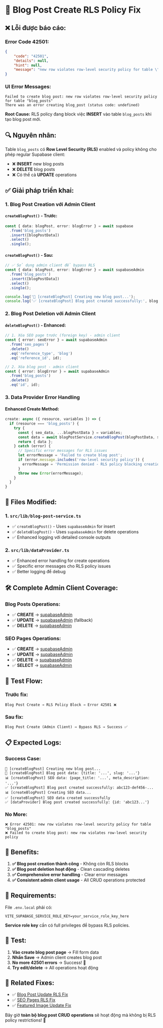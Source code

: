 # 🔧 Blog Post Create RLS Policy Fix

## ❌ **Lỗi được báo cáo:**

### **Error Code 42501:**
```json
{
    "code": "42501",
    "details": null,
    "hint": null,
    "message": "new row violates row-level security policy for table \"blog_posts\""
}
```

### **UI Error Messages:**
```
Failed to create blog post: new row violates row-level security policy for table "blog_posts"
There was an error creating blog_post (status code: undefined)
```

**Root Cause:** RLS policy đang block việc **INSERT** vào table `blog_posts` khi tạo blog post mới.

## 🔍 **Nguyên nhân:**

Table `blog_posts` có **Row Level Security (RLS)** enabled và policy không cho phép regular Supabase client:
- ❌ **INSERT** new blog posts
- ❌ **DELETE** blog posts  
- ❌ Có thể cả **UPDATE** operations

## ✅ **Giải pháp triển khai:**

### 1. **Blog Post Creation với Admin Client**

#### **`createBlogPost()` - Trước:**
```typescript
const { data: blogPost, error: blogError } = await supabase
  .from('blog_posts')
  .insert([blogPostData])
  .select()
  .single();
```

#### **`createBlogPost()` - Sau:**
```typescript
// ✅ Sử dụng admin client để bypass RLS
const { data: blogPost, error: blogError } = await supabaseAdmin
  .from('blog_posts')
  .insert([blogPostData])
  .select()
  .single();

console.log('📝 [createBlogPost] Creating new blog post...');
console.log('✅ [createBlogPost] Blog post created successfully:', blogPost.id);
```

### 2. **Blog Post Deletion với Admin Client**

#### **`deleteBlogPost()` - Enhanced:**
```typescript
// 1. Xóa SEO page trước (foreign key) - admin client
const { error: seoError } = await supabaseAdmin
  .from('seo_pages')
  .delete()
  .eq('reference_type', 'blog')
  .eq('reference_id', id);

// 2. Xóa blog post - admin client  
const { error: blogError } = await supabaseAdmin
  .from('blog_posts')
  .delete()
  .eq('id', id);
```

### 3. **Data Provider Error Handling**

#### **Enhanced Create Method:**
```typescript
create: async ({ resource, variables }) => {
  if (resource === 'blog_posts') {
    try {
      const { seo_data, ...blogPostData } = variables;
      const data = await blogPostService.createBlogPost(blogPostData, seo_data);
      return { data };
    } catch (error) {
      // Specific error messages for RLS issues
      let errorMessage = 'Failed to create blog post';
      if (error.message.includes('row-level security policy')) {
        errorMessage = 'Permission denied - RLS policy blocking creation. Please check Supabase configuration.';
      }
      throw new Error(errorMessage);
    }
  }
}
```

## 🔧 **Files Modified:**

### **1. `src/lib/blog-post-service.ts`**
- ✅ `createBlogPost()` - Uses `supabaseAdmin` for insert
- ✅ `deleteBlogPost()` - Uses `supabaseAdmin` for delete operations
- ✅ Enhanced logging với detailed console outputs

### **2. `src/lib/dataProvider.ts`** 
- ✅ Enhanced error handling for create operations
- ✅ Specific error messages cho RLS policy issues
- ✅ Better logging để debug

## 🛠️ **Complete Admin Client Coverage:**

### **Blog Posts Operations:**
- ✅ **CREATE** → [supabaseAdmin](file://d:\Projects\nextjs-ecommerce-template-admin-panel\src\lib\supabase-admin.ts#L6-L11)
- ✅ **UPDATE** → [supabaseAdmin](file://d:\Projects\nextjs-ecommerce-template-admin-panel\src\lib\supabase-admin.ts#L6-L11) (fallback)
- ✅ **DELETE** → [supabaseAdmin](file://d:\Projects\nextjs-ecommerce-template-admin-panel\src\lib\supabase-admin.ts#L6-L11)

### **SEO Pages Operations:**
- ✅ **CREATE** → [supabaseAdmin](file://d:\Projects\nextjs-ecommerce-template-admin-panel\src\lib\supabase-admin.ts#L6-L11)
- ✅ **UPDATE** → [supabaseAdmin](file://d:\Projects\nextjs-ecommerce-template-admin-panel\src\lib\supabase-admin.ts#L6-L11)
- ✅ **DELETE** → [supabaseAdmin](file://d:\Projects\nextjs-ecommerce-template-admin-panel\src\lib\supabase-admin.ts#L6-L11)
- ✅ **SELECT** → [supabaseAdmin](file://d:\Projects\nextjs-ecommerce-template-admin-panel\src\lib\supabase-admin.ts#L6-L11)

## 🧪 **Test Flow:**

### **Trước fix:**
```
Blog Post Create → RLS Policy Block → Error 42501 ❌
```

### **Sau fix:**
```
Blog Post Create (Admin Client) → Bypass RLS → Success ✅
```

## 📋 **Expected Logs:**

### **Success Case:**
```
📝 [createBlogPost] Creating new blog post...
📝 [createBlogPost] Blog post data: {title: '...', slug: '...'}
📊 [createBlogPost] SEO data: {page_title: '...', meta_description: '...'}
✅ [createBlogPost] Blog post created successfully: abc123-def456-...
📊 [createBlogPost] Creating SEO data...
✅ [createBlogPost] SEO data created successfully
✅ [dataProvider] Blog post created successfully: {id: 'abc123...'}
```

### **No More:**
```
❌ Error 42501: new row violates row-level security policy for table "blog_posts"
❌ Failed to create blog post: new row violates row-level security policy
```

## 🎯 **Benefits:**

1. **✅ Blog post creation thành công** - Không còn RLS blocks
2. **✅ Blog post deletion hoạt động** - Clean cascading deletes  
3. **✅ Comprehensive error handling** - Clear error messages
4. **✅ Consistent admin client usage** - All CRUD operations protected

## 🚨 **Requirements:**

File `.env.local` phải có:
```env
VITE_SUPABASE_SERVICE_ROLE_KEY=your_service_role_key_here
```

**Service role key** cần có full privileges để bypass RLS policies.

## 🎉 **Test:**

1. **Vào create blog post page** → Fill form data
2. **Nhấn Save** → Admin client creates blog post
3. **No more 42501 errors** → Success! 🚀
4. **Try edit/delete** → All operations hoạt động

## 🔗 **Related Fixes:**

- ✅ [Blog Post Update RLS Fix](BLOG_POST_RLS_POLICY_FIX.md)
- ✅ [SEO Pages RLS Fix](SEO_PAGES_RLS_POLICY_FIX.md)
- ✅ [Featured Image Update Fix](BLOG_POST_FEATURED_IMAGE_FIX.md)

Bây giờ **toàn bộ blog post CRUD operations** sẽ hoạt động mà không bị RLS policy restrictions! 🎉
